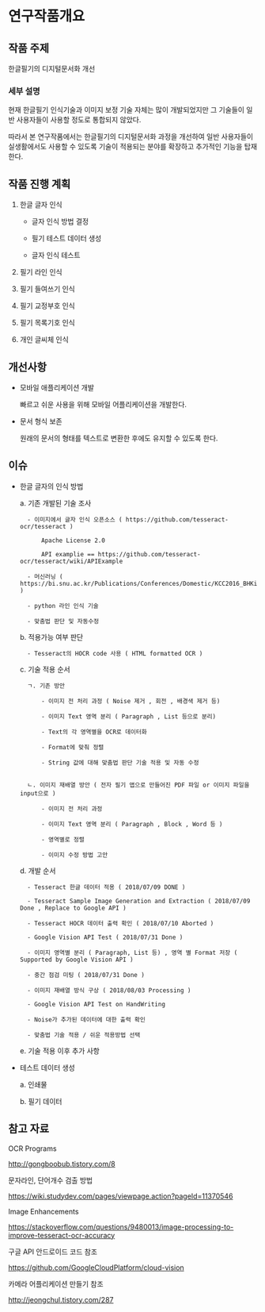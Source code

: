 # 연구작품개요

## 작품 주제

한글필기의 디지털문서화 개선

### 세부 설명

현재 한글필기 인식기술과 이미지 보정 기술 자체는 많이 개발되었지만 그 기술들이 일반 사용자들이 사용할 정도로 통합되지 않았다.

따라서 본 연구작품에서는 한글필기의 디지털문서화 과정을 개선하여 일반 사용자들이 실생활에서도 사용할 수 있도록 기술이 적용되는 분야를 확장하고 추가적인 기능을 탑재한다.


## 작품 진행 계획

1. 한글 글자 인식

	- 글자 인식 방법 결정

	- 필기 테스트 데이터 생성

	- 글자 인식 테스트

2. 필기 라인 인식

3. 필기 들여쓰기 인식

4. 필기 교정부호 인식

5. 필기 목록기호 인식

6. 개인 글씨체 인식

## 개선사항

* 모바일 애플리케이션 개발

	빠르고 쉬운 사용을 위해 모바일 어플리케이션을 개발한다.

* 문서 형식 보존

	원래의 문서의 형태를 텍스트로 변환한 후에도 유지할 수 있도록 한다.


## 이슈

* 한글 글자의 인식 방법

	a. 기존 개발된 기술 조사

		- 이미지에서 글자 인식 오픈소스 ( https://github.com/tesseract-ocr/tesseract )

			Apache License 2.0

			API examplie == https://github.com/tesseract-ocr/tesseract/wiki/APIExample 

		- 머신러닝 ( https://bi.snu.ac.kr/Publications/Conferences/Domestic/KCC2016_BHKim.pdf )

		- python 라인 인식 기술

		- 맞춤법 판단 및 자동수정

	b. 적용가능 여부 판단
	
		- Tesseract의 HOCR code 사용 ( HTML formatted OCR )

	c. 기술 적용 순서 


		ㄱ. 기존 방안

			- 이미지 전 처리 과정 ( Noise 제거 , 회전 , 배경색 제거 등)

			- 이미지 Text 영역 분리 ( Paragraph , List 등으로 분리)

			- Text의 각 영역별을 OCR로 데이터화

			- Format에 맞춰 정렬

			- String 값에 대해 맞춤법 판단 기술 적용 및 자동 수정


		ㄴ. 이미지 재배열 방안 ( 전자 필기 앱으로 만들어진 PDF 파일 or 이미지 파일을 input으로 )

			- 이미지 전 처리 과정

			- 이미지 Text 영역 분리 ( Paragraph , Block , Word 등 )

			- 영역별로 정렬

			- 이미지 수정 방법 고안



	d. 개발 순서

		- Tesseract 한글 데이터 적용 ( 2018/07/09 DONE )

		- Tesseract Sample Image Generation and Extraction ( 2018/07/09 Done , Replace to Google API )

		- Tesseract HOCR 데이터 출력 확인 ( 2018/07/10 Aborted )

		- Google Vision API Test ( 2018/07/31 Done )

		- 이미지 영역별 분리 ( Paragraph, List 등) , 영역 별 Format 저장 ( Supported by Google Vision API )

		- 중간 점검 미팅 ( 2018/07/31 Done )

		- 이미지 재배열 방식 구상 ( 2018/08/03 Processing )

		- Google Vision API Test on HandWriting

		- Noise가 추가된 데이터에 대한 출력 확인

		- 맞춤법 기술 적용 / 쉬운 적용방법 선택


	e. 기술 적용 이후 추가 사항



* 테스트 데이터 생성


	a. 인쇄물


	b. 필기 데이터 


## 참고 자료


OCR Programs

http://gongboobub.tistory.com/8

문자라인, 단어개수 검출 방법

https://wiki.studydev.com/pages/viewpage.action?pageId=11370546

Image Enhancements

https://stackoverflow.com/questions/9480013/image-processing-to-improve-tesseract-ocr-accuracy


구글 API 안드로이드 코드 참조

https://github.com/GoogleCloudPlatform/cloud-vision


카메라 어플리케이션 만들기 참조

http://jeongchul.tistory.com/287